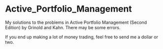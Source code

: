 # Active_Portfolio_Management
My solutions to the problems in Active Portfolio Management (Second Edition) by Grinold and Kahn. There may be some errors.

If you end up making a lot of money trading, feel free to send me a dollar or two.
